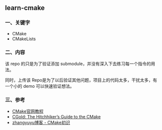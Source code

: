
learn-cmake
---
 
### 一、关键字
* CMake
* CMakeLists

### 二、内容
该 repo 的只是为了验证添加 submodule，并没有深入下去练习每一个指令的用法。

同时，上传该 Repo是为了以后验证其他问题，项目上的代码太多，干扰太多，有一个小的 demo 可以快速验证想法。


### 三、参考
* [CMake官网教程](https://cmake.org/cmake-tutorial/)
* [CGold: The Hitchhiker’s Guide to the CMake](https://cgold.readthedocs.io/en/latest/index.html)
* [zhangyuyu博客 - CMake初识](http://zhangyuyu.github.io/2018/06/24/%E8%AE%A4%E8%AF%86Cmake/)

